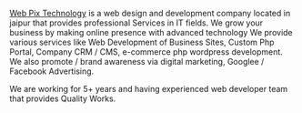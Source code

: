 [Web Pix Technology](https://webpixtechnology.com/) is a web design and development company located in jaipur that provides professional
Services in IT fields. We grow your business by making online presence with advanced technology
We provide various services like Web Development of Business Sites, Custom Php Portal,
Company CRM / CMS, e-commerce php wordpress development. We also promote / brand awareness via digital marketing, Googlee / Facebook Advertising.

We are working for 5+ years and having experienced web developer team that provides Quality Works.
